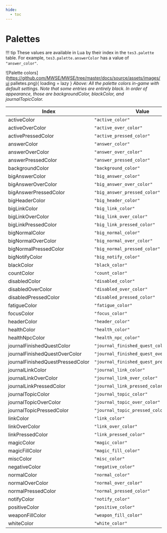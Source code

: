 ```yaml
---
hide:
  - toc
---
```


# Palettes

!!! tip
	These values are available in Lua by their index in the `tes3.palette` table. For example, `tes3.palette.answerColor` has a value of `"answer_color"`.

![Palette colors](https://github.com/MWSE/MWSE/tree/master/docs/source/assets/images/ui palletes.png){ loading = lazy }
*Above: All the palette colors in-game with default settings. Note that some entries are entirely black. In order of appearance, those are backgroundColor, blackColor, and journalTopicColor.*

Index                            | Value
-------------------------------- | -------------------------
activeColor                      | `"active_color"`
activeOverColor                  | `"active_over_color"`
activePressedColor               | `"active_pressed_color"`
answerColor                      | `"answer_color"`
answerOverColor                  | `"answer_over_color"`
answerPressedColor               | `"answer_pressed_color"`
backgroundColor                  | `"background_color"`
bigAnswerColor                   | `"big_answer_color"`
bigAnswerOverColor               | `"big_answer_over_color"`
bigAnswerPressedColor            | `"big_answer_pressed_color"`
bigHeaderColor                   | `"big_header_color"`
bigLinkColor                     | `"big_link_color"`
bigLinkOverColor                 | `"big_link_over_color"`
bigLinkPressedColor              | `"big_link_pressed_color"`
bigNormalColor                   | `"big_normal_color"`
bigNormalOverColor               | `"big_normal_over_color"`
bigNormalPressedColor            | `"big_normal_pressed_color"`
bigNotifyColor                   | `"big_notify_color"`
blackColor                       | `"black_color"`
countColor                       | `"count_color"`
disabledColor                    | `"disabled_color"`
disabledOverColor                | `"disabled_over_color"`
disabledPressedColor             | `"disabled_pressed_color"`
fatigueColor                     | `"fatigue_color"`
focusColor                       | `"focus_color"`
headerColor                      | `"header_color"`
healthColor                      | `"health_color"`
healthNpcColor                   | `"health_npc_color"`
journalFinishedQuestColor        | `"journal_finished_quest_color"`
journalFinishedQuestOverColor    | `"journal_finished_quest_over_color"`
journalFinishedQuestPressedColor | `"journal_finished_quest_pressed_color"`
journalLinkColor                 | `"journal_link_color"`
journalLinkOverColor             | `"journal_link_over_color"`
journalLinkPressedColor          | `"journal_link_pressed_color"`
journalTopicColor                | `"journal_topic_color"`
journalTopicOverColor            | `"journal_topic_over_color"`
journalTopicPressedColor         | `"journal_topic_pressed_color"`
linkColor                        | `"link_color"`
linkOverColor                    | `"link_over_color"`
linkPressedColor                 | `"link_pressed_color"`
magicColor                       | `"magic_color"`
magicFillColor                   | `"magic_fill_color"`
miscColor                        | `"misc_color"`
negativeColor                    | `"negative_color"`
normalColor                      | `"normal_color"`
normalOverColor                  | `"normal_over_color"`
normalPressedColor               | `"normal_pressed_color"`
notifyColor                      | `"notify_color"`
positiveColor                    | `"positive_color"`
weaponFillColor                  | `"weapon_fill_color"`
whiteColor                       | `"white_color"`
